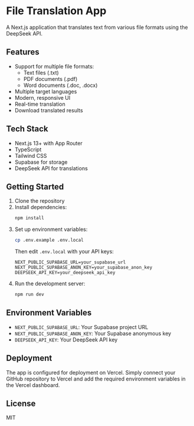 # File Translation App

A Next.js application that translates text from various file formats using the DeepSeek API.

## Features

- Support for multiple file formats:
  - Text files (.txt)
  - PDF documents (.pdf)
  - Word documents (.doc, .docx)
- Multiple target languages
- Modern, responsive UI
- Real-time translation
- Download translated results

## Tech Stack

- Next.js 13+ with App Router
- TypeScript
- Tailwind CSS
- Supabase for storage
- DeepSeek API for translations

## Getting Started

1. Clone the repository
2. Install dependencies:
   ```bash
   npm install
   ```
3. Set up environment variables:
   ```bash
   cp .env.example .env.local
   ```
   Then edit `.env.local` with your API keys:
   ```
   NEXT_PUBLIC_SUPABASE_URL=your_supabase_url
   NEXT_PUBLIC_SUPABASE_ANON_KEY=your_supabase_anon_key
   DEEPSEEK_API_KEY=your_deepseek_api_key
   ```
4. Run the development server:
   ```bash
   npm run dev
   ```

## Environment Variables

- `NEXT_PUBLIC_SUPABASE_URL`: Your Supabase project URL
- `NEXT_PUBLIC_SUPABASE_ANON_KEY`: Your Supabase anonymous key
- `DEEPSEEK_API_KEY`: Your DeepSeek API key

## Deployment

The app is configured for deployment on Vercel. Simply connect your GitHub repository to Vercel and add the required environment variables in the Vercel dashboard.

## License

MIT
